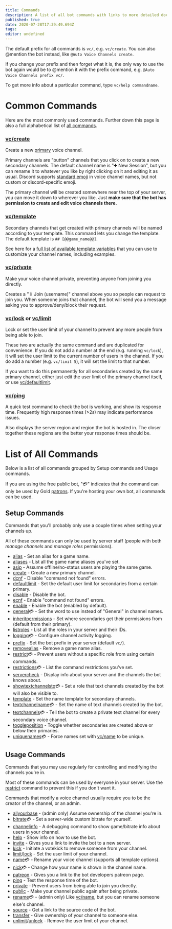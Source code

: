 ```yaml
---
title: Commands
description: A list of all bot commands with links to more detailed documentation for each.
published: true
date: 2020-07-28T17:39:49.694Z
tags: 
editor: undefined
---
```


The default prefix for all commands is `vc/`, e.g. `vc/create`. You can also @mention the bot instead, like `@Auto Voice Channels create`.

If you change your prefix and then forget what it is, the only way to use the bot again would be to @mention it with the prefix command, e.g. `@Auto Voice Channels prefix vc/`.

To get more info about a particular command, type `vc/help commandname`.


# Common Commands

Here are the most commonly used commands. Further down this page is also a full alphabetical list of [all commands](/commands#list-of-all-commands).


### [vc/create](/command/create)
Create a new [primary](/how-it-works#primary-and-secondary-channels) voice channel.

Primary channels are "button" channels that you click on to create a new secondary channels. The default channel name is "➕ New Session", but you can rename it to whatever you like by right clicking on it and editing it as usual. Discord supports [standard emoji](http://www.unicode.org/emoji/charts/full-emoji-list.html) in voice channel names, but not custom or discord-specific emoji.

The primary channel will be created somewhere near the top of your server, you can move it down to wherever you like. Just **make sure that the bot has permission to create and edit voice channels there.**


### [vc/template](/command/template)
Secondary channels that get created with primary channels will be named according to your template. This command lets you change the template. The default template is `## [@@game_name@@]`.

See here for a [full list of available template variables](/command/template) that you can use to customize your channel names, including examples.


### [vc/private](/command/private)
Make your voice channel private, preventing anyone from joining you directly.

Creates a "⇩ Join (username)" channel above you so people can request to join you. When someone joins that channel, the bot will send you a message asking you to approve/deny/block their request.


### [vc/lock](/command/limit) or [vc/limit](/command/limit)
Lock or set the user limit of your channel to prevent any more people from being able to join.

These two are actually the same command and are duplicated for convenience. If you do not add a number at the end (e.g. running `vc/lock`), it will set the user limit to the current number of users in the channel. If you do add a number (e.g. `vc/limit 5`), it will set the limit to that number.

If you want to do this permanently for all secondaries created by the same primary channel, either just edit the user limit of the primary channel itself, or use [vc/defaultlimit](/command/defaultlimit).


### [vc/ping](/command/ping)
A quick test command to check the bot is working, and show its response time. Frequently high response times (>2s) may indicate performance issues.

Also displays the server region and region the bot is hosted in. The closer together these regions are the better your response times should be.


# List of All Commands

Below is a list of all commands grouped by Setup commands and Usage commands.

If you are using the free public bot, "💳" indicates that the command can only be used by Gold [patrons](https://patreon.com/pixaal). If you're hosting your own bot, all commands can be used.

## Setup Commands

Commands that you'll probably only use a couple times when setting your channels up.

All of these commands can only be used by server staff (people with both *manage channels* and *manage roles* permissions).

* [alias](/command/alias) - Set an alias for a game name.
* [aliases](/command/aliases) - List all the game name aliases you've set.
* [asip](/command/asip) - Assume offline/no-status users are playing the same game.
* [create](/command/create) - Create a new primary channel.
* [dcnf](/command/dcnf) - Disable "command not found" errors.
* [defaultlimit](/command/defaultlimit) - Set the default user limit for secondaries from a certain primary.
* [disable](/command/disable) - Disable the bot.
* [ecnf](/command/ecnf) - Enable "command not found" errors.
* [enable](/command/enable) - Enable the bot (enabled by default).
* [general](/command/general)💳 - Set the word to use instead of "General" in channel names.
* [inheritpermissions](/command/inheritpermissions) - Set where secondaries get their permissions from (default from their primary).
* [listroles](/command/listroles) - List all the roles in your server and their IDs.
* [logging](/command/logging)💳 - Configure channel activity logging.
* [prefix](/command/prefix) - Set the bot prefix in your server (default `vc/`).
* [removealias](/command/removealias) - Remove a game name alias.
* [restrict](/command/restrict)💳 - Prevent users without a specific role from using certain commands.
* [restrictions](/command/restrictions)💳 - List the command restrictions you've set.
* [servercheck](/command/servercheck) - Display info about your server and the channels the bot knows about.
* [showtextchannelsto](/command/showtextchannelsto)💳 - Set a role that text channels created by the bot will also be visible to.
* [template](/command/template) - Set the name template for secondary channels.
* [textchannelname](/command/textchannelname)💳 - Set the name of text channels created by the bot.
* [textchannels](/command/textchannels)💳 - Tell the bot to create a private text channel for every secondary voice channel.
* [toggleposition](/command/toggleposition) - Toggle whether secondaries are created above or below their primaries.
* [uniquenames](/command/uniquenames)💳 - Force names set with [vc/name](/command/name) to be unique.

## Usage Commands

Commands that you may use regularly for controlling and modifying the channels you're in.

Most of these commands can be used by everyone in your server. Use the [restrict](/command/restrict) command to prevent this if you don't want it.

Commands that modify a voice channel usually require you to be the creator of the channel, or an admin.

* [allyourbase](/command/allyourbase) - (admin only) Assume ownership of the channel you're in.
* [bitrate](/command/bitrate)💳 - Set a server-wide custom bitrate for yourself.
* [channelinfo](/command/channelinfo) - A debugging command to show game/bitrate info about users in your channel.
* [help](/command/help) - Show info on how to use the bot.
* [invite](/command/invite) - Gives you a link to invite the bot to a new server.
* [kick](/command/kick) - Initiate a votekick to remove someone from your channel.
* [limit](/command/limit)/[lock](/command/limit) - Set the user limit of your channel.
* [name](/command/name)💳 - Rename your voice channel (supports all template options).
* [nick](/command/nick)💳 - Change how your name is shown in the channel name.
* [patreon](/command/patreon) - Gives you a link to the bot developers patreon page.
* [ping](/command/ping) - Test the response time of the bot.
* [private](/command/private) - Prevent users from being able to join you directly.
* [public](/command/public) - Make your channel public again after being private.
* [rename](/command/rename)💳 - (admin only) Like [vc/name](/command/name), but you can rename someone else's channel.
* [source](/command/source) - Get a link to the source code of the bot.
* [transfer](/command/transfer) - Give ownership of your channel to someone else.
* [unlimit](/command/unlimit)/[unlock](/command/unlimit) - Remove the user limit of your channel.
